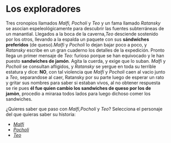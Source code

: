 # Los exploradores 

Tres cronopios llamados *Malfi, Pocholi* y *Teo* y un fama llamado *Ratansky* se asocian espeleológicamente para descubrir las fuentes subterráneas de un manantial. Llegados a la boca de la caverna,*Teo* desciende sostenido por los otros, llevando a la espalda un paquete con sus **sándwiches preferidos** (de queso).*Malfi* y *Pocholi* lo dejan bajar poco a poco, y *Ratansky* escribe en un gran cuaderno los detalles de la expedición. Pronto llega un primer mensaje de *Teo:* furioso porque se han equivocado y le han puesto **sandwiches de jamón**. Agita la cuerda, y exige que lo suban. *Malfi* y *Pocholi* se consultan afligidos, y *Ratansky* se yergue en toda su terrible estatura y dice: **NO**, con tal violencia que *Malfi* y *Pocholi* caen al vacio junto a *Teo*, separandose al caer, Ratansky por su parte luego de esperar un rato y gritar sus nombres para saber si estaban vivos, al no obtener respuesta se rie  pues **él fue quien cambio los sandwiches de queso por los de jamòn**, procedio a miraraa todos lados para luego dichoso comer los sandwiches.

¿Quieres saber que paso con *Malfi,Pocholi* y *Teo*? Selecciona el personaje del que quieras saber su historia:

* [*Malfi*](Malfi.md)
* [*Pocholi*](Pocholi.md)
* [*Teo*](Teo.md)